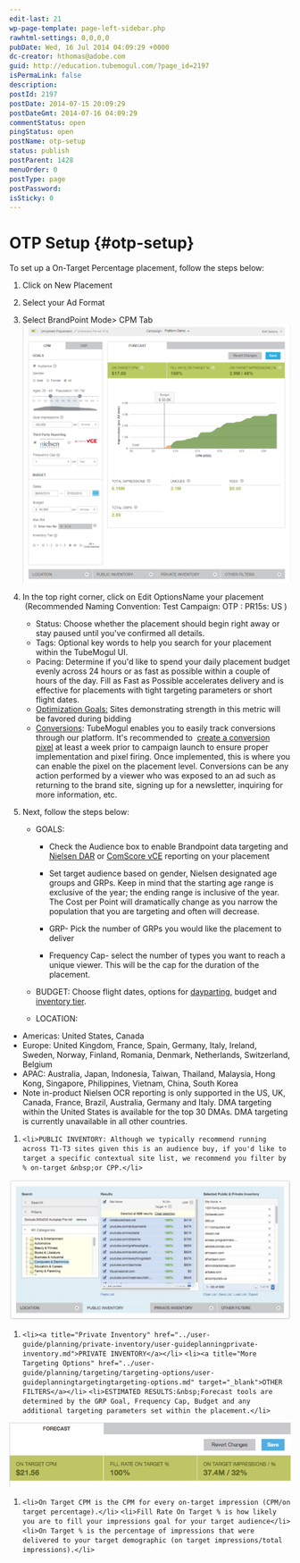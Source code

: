 ```yaml
---
edit-last: 21
wp-page-template: page-left-sidebar.php
rawhtml-settings: 0,0,0,0
pubDate: Wed, 16 Jul 2014 04:09:29 +0000
dc-creator: hthomas@adobe.com
guid: http://education.tubemogul.com/?page_id=2197
isPermaLink: false
description: 
postId: 2197
postDate: 2014-07-15 20:09:29
postDateGmt: 2014-07-16 04:09:29
commentStatus: open
pingStatus: open
postName: otp-setup
status: publish
postParent: 1428
menuOrder: 0
postType: page
postPassword: 
isSticky: 0
---
```


# OTP Setup {#otp-setup}

To set up a&nbsp;On-Target Percentage&nbsp;placement, follow the steps below:

1. Click on New Placement
1. Select your Ad Format
1. Select&nbsp;BrandPoint Mode> CPM Tab [ ![](assets/otp-setup.png)](assets/otp-setup.png)
1. In the top right corner, click on Edit OptionsName your placement &nbsp;(Recommended Naming Convention: Test Campaign: OTP&nbsp;: PR15s: US )

    * Status: Choose whether the placement should begin right away or stay paused until you've confirmed all details.
    * Tags: Optional key words to help you search for your placement within the TubeMogul UI.
    * Pacing: Determine if you'd like to spend your daily placement budget evenly across 24 hours or as fast as possible within a couple of hours of the day. Fill as Fast as Possible accelerates delivery and is effective for placements with tight targeting parameters or short flight dates.
    * [Optimization Goals:](../user-guide/optimization/optimization-goals/user-guideoptimizationoptimization-goals.md)&nbsp;Sites demonstrating strength in this metric will be favored during bidding
    * [Conversions](../user-guide/execution/placement-setup/conversions/user-guideexecutionplacement-setupconversions.md): TubeMogul enables you to easily track conversions through our platform. It's recommended to&nbsp; [create a conversion pixel](../user-guide/execution/placement-setup/conversions/user-guideexecutionplacement-setupconversions.md)&nbsp;at least a week prior to campaign launch to ensure proper implementation and pixel firing. Once implemented, this is where you can enable the pixel on the placement level. Conversions can be any action performed by a viewer who was exposed to an ad such as returning to the brand site, signing up for a newsletter, inquiring for more information, etc.

1. Next,&nbsp;follow the steps below:

    * GOALS:

        * Check the Audience box to enable Brandpoint data targeting and [Nielsen DAR](../user-guide/measurement/nielsen-ocr-reporting/user-guidemeasurementnielsen-ocr-reporting.md) or [ComScore vCE](../user-guide/measurement/comscore-vce/user-guidemeasurementcomscore-vce.md) reporting on your placement
        
        * Set target audience based on gender, Nielsen designated age groups and GRPs. Keep in mind that the starting age range is exclusive of the year; the ending range is inclusive of the year. The Cost per Point will dramatically change as you narrow the population that you are targeting and often will decrease.
        * GRP- Pick the number of GRPs you would like the placement to deliver
        * Frequency Cap- select the number of types you want to reach a unique viewer. This will be the cap for the duration of the placement.

    * BUDGET:&nbsp;Choose flight dates, options for [dayparting](../user-guide/planning/targeting/targeting-options/user-guideplanningtargetingtargeting-options.md), budget and&nbsp; [inventory tier](../user-guide/planning/brand-safety/sitesafe-quality/user-guideplanningbrand-safetysitesafe-quality.md).
    
    * LOCATION:

* Americas: United States, Canada
* Europe: United Kingdom, France, Spain, Germany, Italy, Ireland, Sweden, Norway, Finland, Romania, Denmark, Netherlands, Switzerland, Belgium
* APAC: Australia, Japan, Indonesia, Taiwan, Thailand, Malaysia, Hong Kong, Singapore, Philippines, Vietnam, China, South Korea
* Note in-product Nielsen OCR reporting is only supported in the&nbsp;US, UK, Canada, France, Brazil, Australia, Germany and Italy.&nbsp;DMA targeting within the United States is available for the top 30 DMAs. DMA targeting is currently unavailable in all other countries.

1. `<li>PUBLIC INVENTORY: Although we typically recommend running across T1-T3 sites given this is an audience buy, if you'd like to target a specific contextual site list, we recommend you filter by % on-target &nbsp;or CPP.</li>`

[ ![bp - site cat](assets/bp-site-cat-1024x510.jpeg)](assets/bp-site-cat.jpeg)

1. `<li><a title="Private Inventory" href="../user-guide/planning/private-inventory/user-guideplanningprivate-inventory.md">PRIVATE INVENTORY</a></li>` `<li><a title="More Targeting Options" href="../user-guide/planning/targeting/targeting-options/user-guideplanningtargetingtargeting-options.md" target="_blank">OTHER FILTERS</a></li>` `<li>ESTIMATED RESULTS:&nbsp;Forecast tools are determined by the GRP Goal, Frequency Cap, Budget and any additional targeting parameters set within the placement.</li>`

[ ![bp - forecast](assets/forecast-otp.png)](assets/forecast-otp.png)

1. `<li>On Target CPM is the CPM for every on-target impression (CPM/on target percentage).</li>` `<li>Fill Rate On Target % is how likely you are to fill your impressions goal for your target audience</li>` `<li>On Target % is the percentage of impressions that were delivered to your target demographic (on target impressions/total impressions).</li>`

&nbsp; 